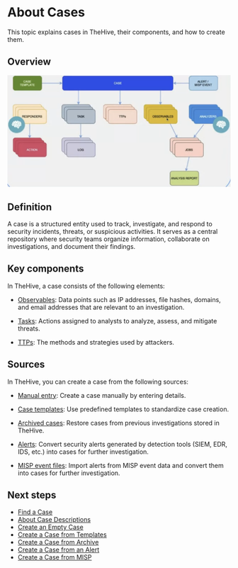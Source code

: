 # About Cases

This topic explains cases in TheHive, their components, and how to create them.

## Overview

![Overview entities](../../../images/user-guides/overview-entities.png)

## Definition

A case is a structured entity used to track, investigate, and respond to security incidents, threats, or suspicious activities. It serves as a central repository where security teams organize information, collaborate on investigations, and document their findings.

## Key components

In TheHive, a case consists of the following elements:

* [Observables](../cases/cases-description/observables.md): Data points such as IP addresses, file hashes, domains, and email addresses that are relevant to an investigation.

* [Tasks](../tasks/about-tasks.md): Actions assigned to analysts to analyze, assess, and mitigate threats.

* [TTPs](../cases/cases-description/ttps.md): The methods and strategies used by attackers.

## Sources

In TheHive, you can create a case from the following sources:

* [Manual entry](../cases/create-empty-case.md): Create a case manually by entering details.

* [Case templates](../cases/create-case-from-template.md): Use predefined templates to standardize case creation.

* [Archived cases](../cases/create-case-from-archive.md): Restore cases from previous investigations stored in TheHive.

* [Alerts](../alerts/alerts-description/new-case-from-selection.md): Convert security alerts generated by detection tools (SIEM, EDR, IDS, etc.) into cases for further investigation.

* [MISP event files](../cases/create-case-from-misp.md): Import alerts from MISP event data and convert them into cases for further investigation.

## Next steps

* [Find a Case](../cases/search-for-cases/find-a-case.md)
* [About Case Descriptions](../cases/cases-description/about-case-descriptions.md)
* [Create an Empty Case](../cases/create-empty-case.md)
* [Create a Case from Templates](../cases/create-case-from-template.md)
* [Create a Case from Archive](../cases/create-case-from-archive.md)
* [Create a Case from an Alert](../alerts/alerts-description/new-case-from-selection.md)
* [Create a Case from MISP](../cases/create-case-from-misp.md)